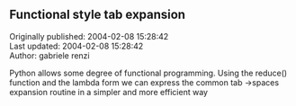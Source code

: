 ## Functional  style tab expansion  
Originally published: 2004-02-08 15:28:42  
Last updated: 2004-02-08 15:28:42  
Author: gabriele renzi  
  
Python allows some degree of functional programming. Using the reduce() function and the lambda form we can express the common tab ->spaces expansion routine in a simpler and more efficient way
